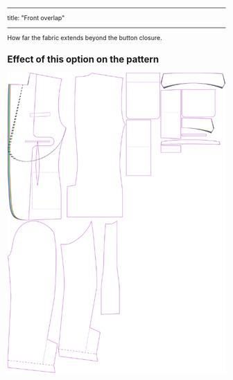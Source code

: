 - - -
title: "Front overlap"
- - -

How far the fabric extends beyond the button closure.

## Effect of this option on the pattern

![This image shows the effect of this option by superimposing several variants that have a different value for this option](jaeger_frontoverlap_sample.svg "Effect of this option on the pattern")
